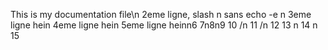 This is my documentation file\n
2eme ligne, slash n sans echo -e
n 3eme ligne hein
4eme ligne hein
5eme ligne heinn6
7n8n9
10 /n 11 /n 12
13 n 14 n 15

